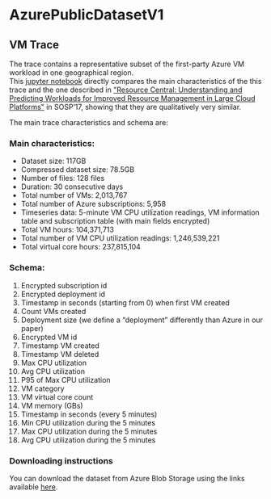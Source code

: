 # AzurePublicDatasetV1

## VM Trace
The trace contains a representative subset of the first-party Azure VM workload in one geographical region.  
This [jupyter notebook](https://github.com/Azure/AzurePublicDataset/blob/master/analysis/Azure%20Public%20Dataset%20-%20Trace%20Analysis.ipynb) directly compares the main characteristics of the this trace and the one described in ["Resource Central: Understanding and Predicting Workloads for Improved Resource Management in Large Cloud Platforms"](https://www.microsoft.com/en-us/research/wp-content/uploads/2017/10/Resource-Central-SOSP17.pdf) in SOSP’17, showing that they are qualitatively very similar.

The main trace characteristics and schema are:

### Main characteristics:
*	Dataset size: 117GB
*	Compressed dataset size: 78.5GB
*	Number of files: 128 files
*	Duration: 30 consecutive days
*	Total number of VMs: 2,013,767
*	Total number of Azure subscriptions: 5,958
*	Timeseries data: 5-minute VM CPU utilization readings, VM information table and subscription table (with main fields encrypted)
*	Total VM hours: 104,371,713
*	Total number of VM CPU utilization readings: 1,246,539,221
*	Total virtual core hours: 237,815,104


### Schema:
1.	Encrypted subscription id
2.	Encrypted deployment id 
3.	Timestamp in seconds (starting from 0) when first VM created
4.	Count VMs created
5.	Deployment size (we define a “deployment” differently than Azure in our paper)
6.	Encrypted VM id
7.	Timestamp VM created
8.	Timestamp VM deleted
9.	Max CPU utilization
10.	Avg CPU utilization
11.	P95 of Max CPU utilization
12.	VM category
13.	VM virtual core count
14.	VM memory (GBs)
15.	Timestamp in seconds (every 5 minutes)
16.	Min CPU utilization during the 5 minutes
17.	Max CPU utilization during the 5 minutes
18.	Avg CPU utilization during the 5 minutes

### Downloading instructions
You can download the dataset from Azure Blob Storage using the links available [here](https://github.com/Azure/AzurePublicDataset/blob/master/AzurePublicDatasetV1Links.txt).
